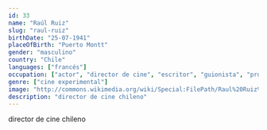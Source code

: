 ```yaml
---
id: 33
name: "Raúl Ruiz"
slug: "raul-ruiz"
birthDate: "25-07-1941"
placeOfBirth: "Puerto Montt"
gender: "masculino"
country: "Chile"
languages: ["francés"]
occupation: ["actor", "director de cine", "escritor", "guionista", "productor de cine"]
genre: ["cine experimental"]
image: "http://commons.wikimedia.org/wiki/Special:FilePath/Raul%20Ruiz%20Memoria%20Chilena.jpg"
description: "director de cine chileno"
---
```


director de cine chileno
